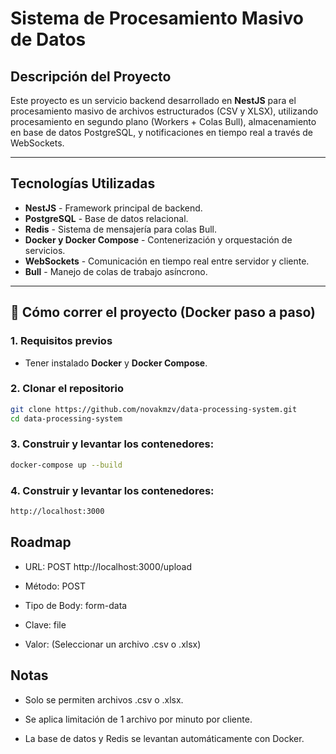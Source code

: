 # Sistema de Procesamiento Masivo de Datos

## Descripción del Proyecto

Este proyecto es un servicio backend desarrollado en **NestJS** para el procesamiento masivo de archivos estructurados (CSV y XLSX), utilizando procesamiento en segundo plano (Workers + Colas Bull), almacenamiento en base de datos PostgreSQL, y notificaciones en tiempo real a través de WebSockets.

---

## Tecnologías Utilizadas

- **NestJS** - Framework principal de backend.
- **PostgreSQL** - Base de datos relacional.
- **Redis** - Sistema de mensajería para colas Bull.
- **Docker y Docker Compose** - Contenerización y orquestación de servicios.
- **WebSockets** - Comunicación en tiempo real entre servidor y cliente.
- **Bull** - Manejo de colas de trabajo asíncrono.

---

## 🚀 Cómo correr el proyecto (Docker paso a paso)

### 1. Requisitos previos

- Tener instalado **Docker** y **Docker Compose**.

### 2. Clonar el repositorio

```bash
git clone https://github.com/novakmzv/data-processing-system.git
cd data-processing-system 
````

### 3. Construir y levantar los contenedores:

```bash
docker-compose up --build
````

### 4. Construir y levantar los contenedores:

```bash
http://localhost:3000
````

## Roadmap

- URL: POST http://localhost:3000/upload

- Método: POST

- Tipo de Body: form-data

- Clave: file

- Valor: (Seleccionar un archivo .csv o .xlsx)

## Notas

- Solo se permiten archivos .csv o .xlsx.

- Se aplica limitación de 1 archivo por minuto por cliente.

- La base de datos y Redis se levantan automáticamente con Docker.


